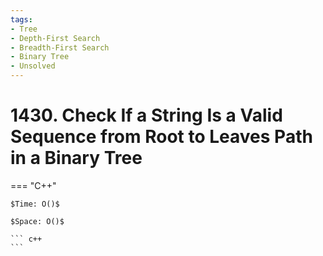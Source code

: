 ```yaml
---
tags:
- Tree
- Depth-First Search
- Breadth-First Search
- Binary Tree
- Unsolved
---
```



# 1430. Check If a String Is a Valid Sequence from Root to Leaves Path in a Binary Tree

=== "C++"

    $Time: O()$

    $Space: O()$

    ``` c++
    ```